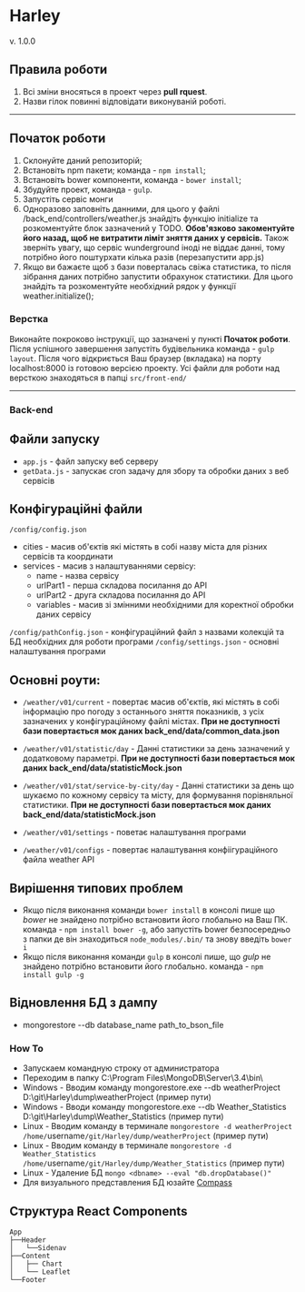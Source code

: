 
# Harley
v. 1.0.0
## Правила роботи
1. Всі зміни вносяться в проект через **pull rquest**.
2. Назви гілок повинні відповідати виконуваній роботі.


***
## Початок роботи
1. Склонуйте даний репозиторій;
2. Встановіть npm пакети; команда - `npm install`;
3. Встановіть bower компоненти, команда - `bower install`;
4. Збудуйте проект, команда - `gulp`.
5. Запустіть сервіс монги
6. Одноразово заповніть данними, для цього у файлі /back_end/controllers/weather.js знайдіть функцію initialize та розкоментуйте блок зазначений у TODO. <b>Обов'язково закоментуйте його назад, щоб не витратити ліміт зняття даних у сервісів.</b> Також зверніть увагу, що сервіс wunderground іноді не віддає данні, тому потрібно його поштурхати кілька разів (перезапустити app.js)
7. Якщо ви бажаєте щоб з бази поверталась свіжа статистика, то після зібрання даних потрібно запустити обрахунок статистики. Для цього знайдіть та розкоментуйте необхідний рядок у функції weather.initialize();

### Верстка
Виконайте покроково інструкції, що зазначені у пункті **Початок роботи**.
Після успішного завершення запустіть будівельника команда - `gulp layout`. Після чого відкриється Ваш браузер (вкладака) на порту localhost:8000 із готовою версією проекту.
Усі файли для роботи над версткою знаходяться в папці `src/front-end/`
***
### Back-end
## Файли запуску
- `app.js` - файл запуску веб серверу
- `getData.js` - запускає cron задачу для збору та обробки даних з веб сервісів

## Конфігураційні файли
`/config/config.json`
 - cities - масив об'єктів які містять в собі назву міста для різних сервісів та координати
 - services - масив з налаштуваннями сервісу:
    - name - назва сервісу   
    - urlPart1 - перша складова посилання до АРІ
    - urlPart2 - друга складова посилання до АРІ
    - variables - масив зі змінними необхідними для коректної обробки даних сервісу

`/config/pathConfig.json` - конфігураційний файл з назвами колекцій та БД необхідних для роботи програми
`/config/settings.json` - основні налаштування програми
 
 
## Основні роути:
- `/weather/v01/current` - повертає масив об'єктів, які містять в собі інформацію про погоду з останнього зняття показників, з усіх зазначених у конфігураційному файлі містах. <b>При не доступності бази повертається мок даних back_end/data/common_data.json</b>
- `/weather/v01/statistic/day` - Данні статистики за день зазначений у додатковому параметрі. <b>При не доступності бази повертається мок даних back_end/data/statisticMock.json</b>
- `/weather/v01/stat/service-by-city/day` - Данні статистики за день що шукаємо по кожному сервісу та місту, для формування порівняльної статистики. <b>При не доступності бази повертається мок даних back_end/data/statisticMock.json</b>

- `/weather/v01/settings` - поветає налаштування програми
- `/weather/v01/configs` - повертає налаштування конфіігураційного файла weather API

## Вирішення типових проблем
- Якщо після виконання команди `bower install` в консолі пише що *bower* не знайдено потрібно встановити його глобально на Ваш ПК. команда - `npm install bower -g`, або запустіть bower безпосередньо з папки де він знаходиться `node_modules/.bin/` та знову введіть `bower i`
- Якщо після виконання команди `gulp` в консолі пише, що *gulp* не знайдено потрібно встановити його глобально. команда - `npm install gulp -g`

## Відновлення БД з дампу
- mongorestore --db database_name path_to_bson_file

### How To
- Запускаем командную строку от администратора
- Переходим в папку C:\Program Files\MongoDB\Server\3.4\bin\
- Windows - Вводим команду mongorestore.exe --db weatherProject D:\git\Harley\dump\weatherProject (пример пути)
- Windows - Вводи команду mongorestore.exe --db Weather_Statistics D:\git\Harley\dump\Weather_Statistics (пример пути)
- Linux - Вводим команду в терминале `mongorestore -d weatherProject /home/`username`/git/Harley/dump/weatherProject` (пример пути)
- Linux - Вводим команду в терминале `mongorestore -d Weather_Statistics /home/`username`/git/Harley/dump/Weather_Statistics` (пример пути)
- Linux - Удаление БД `mongo <dbname> --eval "db.dropDatabase()"`
- Для визуального представления БД юзайте [Compass](https://drive.google.com/open?id=0B6Bti9TG7cUpTU5yM1VBMm1Fc2c)

## Структура React Components ##
	App
	├──Header
	│   └──Sidenav
    ├──Content
	│   ├──	Chart
	│   └──	Leaflet
	└──Footer
	
